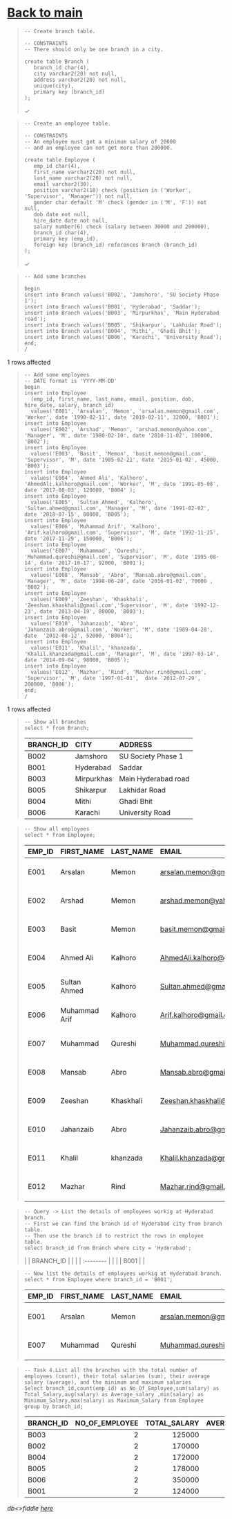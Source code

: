 # [Back to main](https://github.com/glaghari/database-assignement-2019)
<!-- -->
>     -- Create branch table.
>     
>     -- CONSTRAINTS
>     -- There should only be one branch in a city.
>     
>     create table Branch (
>        branch_id char(4),
>        city varchar2(20) not null,
>        address varchar2(20) not null,
>        unique(city),
>        primary key (branch_id)
>     );
> 
> ✓

<!-- -->
>     -- Create an employee table.
>     
>     -- CONSTRAINTS
>     -- An employee must get a minimum salary of 20000
>     -- and an employee can not get more than 200000.
>     
>     create table Employee (
>        emp_id char(4),
>        first_name varchar2(20) not null,
>        last_name varchar2(20) not null,
>        email varchar2(30),
>        position varchar2(10) check (position in ('Worker', 'Supervisor', 'Manager')) not null,
>        gender char default 'M' check (gender in ('M', 'F')) not null,
>        dob date not null,
>        hire_date date not null,
>        salary number(6) check (salary between 30000 and 200000),
>        branch_id char(4),
>        primary key (emp_id),
>        foreign key (branch_id) references Branch (branch_id)
>     );
> 
> ✓

<!-- -->
>     -- Add some branches
>     
>     begin
>     insert into Branch values('B002', 'Jamshoro', 'SU Society Phase 1');
>     insert into Branch values('B001', 'Hyderabad', 'Saddar');
>     insert into Branch values('B003', 'Mirpurkhas', 'Main Hyderabad road');
>     insert into Branch values('B005', 'Shikarpur', 'Lakhidar Road');
>     insert into Branch values('B004', 'Mithi', 'Ghadi Bhit');
>     insert into Branch values('B006', 'Karachi', 'University Road');
>     end;
>     /
> 
1 rows affected

<!-- -->
>     -- Add some employees
>     -- DATE format is 'YYYY-MM-DD'
>     begin
>     insert into Employee
>       (emp_id, first_name, last_name, email, position, dob, hire_date, salary, branch_id)
>       values('E001', 'Arsalan', 'Memon', 'arsalan.memon@gmail.com', 'Worker', date '1990-02-11', date '2019-02-11', 32000, 'B001');
>     insert into Employee
>       values('E002', 'Arshad', 'Memon', 'arshad.memon@yahoo.com', 'Manager', 'M', date '1980-02-10', date '2010-11-02', 100000, 'B002');
>     insert into Employee
>       values('E003', 'Basit', 'Memon', 'basit.memon@gmail.com', 'Supervisor', 'M', date '1985-02-21', date '2015-01-02', 45000, 'B003');
>     insert into Employee
>       values('E004', 'Ahmed Ali', 'Kalhoro', 'AhmedAli.kalhoro@gmail.com', 'Worker', 'M', date '1991-05-08', date '2017-08-03', 120000, 'B004' );
>     insert into Employee
>       values('E005', 'Sultan Ahmed', 'Kalhoro', 'Sultan.ahmed@gmail.com', 'Manager', 'M', date '1991-02-02', date '2018-07-15', 80000, 'B005');
>     insert into Employee
>       values('E006', 'Muhammad Arif', 'Kalhoro', 'Arif.kalhoro@gmail.com', 'Supervisor', 'M', date '1992-11-25', date '2017-11-29', 150000, 'B006');
>     insert into Employee
>       values('E007', 'Muhammad', 'Qureshi', 'Muhammad.qureshi@gmail.com', 'Supervisor', 'M', date '1995-08-14', date '2017-10-17', 92000, 'B001');
>     insert into Employee
>       values('E008', 'Mansab', 'Abro', 'Mansab.abro@gmail.com', 'Manager', 'M', date '1998-06-20', date '2016-01-02', 70000 , 'B002');
>     insert into Employee
>       values('E009', 'Zeeshan', 'Khaskhali', 'Zeeshan.khaskhali@gmail.com','Supervisor', 'M', date '1992-12-23', date '2013-04-19', 80000, 'B003');
>     insert into Employee
>       values('E010', 'Jahanzaib', 'Abro', 'Jahanzaib.abro@gmail.com', 'Worker', 'M', date '1989-04-28', date  '2012-08-12', 52000, 'B004');
>     insert into Employee
>       values('E011', 'Khalil', 'khanzada', 'Khalil.khanzada@gmail.com', 'Manager', 'M', date '1997-03-14', date '2014-09-04', 98000, 'B005');
>     insert into Employee
>       values('E012', 'Mazhar', 'Rind', 'Mazhar.rind@gmail.com', 'Supervisor', 'M', date '1997-01-01',  date '2012-07-29', 200000, 'B006');
>     end;
>     /
> 
1 rows affected

<!-- -->
>     -- Show all branches
>     select * from Branch;
> 
> | BRANCH_ID | CITY       | ADDRESS             |
> | :-------- | :--------- | :------------------ |
> | B002      | Jamshoro   | SU Society Phase 1  |
> | B001      | Hyderabad  | Saddar              |
> | B003      | Mirpurkhas | Main Hyderabad road |
> | B005      | Shikarpur  | Lakhidar Road       |
> | B004      | Mithi      | Ghadi Bhit          |
> | B006      | Karachi    | University Road     |

<!-- -->
>     -- Show all employees
>     select * from Employee;
> 
> | EMP_ID | FIRST_NAME    | LAST_NAME | EMAIL                       | POSITION   | GENDER | DOB       | HIRE_DATE | SALARY | BRANCH_ID |
> | :----- | :------------ | :-------- | :-------------------------- | :--------- | :----- | :-------- | :-------- | -----: | :-------- |
> | E001   | Arsalan       | Memon     | arsalan.memon@gmail.com     | Worker     | M      | 11-FEB-90 | 11-FEB-19 |  32000 | B001      |
> | E002   | Arshad        | Memon     | arshad.memon@yahoo.com      | Manager    | M      | 10-FEB-80 | 02-NOV-10 | 100000 | B002      |
> | E003   | Basit         | Memon     | basit.memon@gmail.com       | Supervisor | M      | 21-FEB-85 | 02-JAN-15 |  45000 | B003      |
> | E004   | Ahmed Ali     | Kalhoro   | AhmedAli.kalhoro@gmail.com  | Worker     | M      | 08-MAY-91 | 03-AUG-17 | 120000 | B004      |
> | E005   | Sultan Ahmed  | Kalhoro   | Sultan.ahmed@gmail.com      | Manager    | M      | 02-FEB-91 | 15-JUL-18 |  80000 | B005      |
> | E006   | Muhammad Arif | Kalhoro   | Arif.kalhoro@gmail.com      | Supervisor | M      | 25-NOV-92 | 29-NOV-17 | 150000 | B006      |
> | E007   | Muhammad      | Qureshi   | Muhammad.qureshi@gmail.com  | Supervisor | M      | 14-AUG-95 | 17-OCT-17 |  92000 | B001      |
> | E008   | Mansab        | Abro      | Mansab.abro@gmail.com       | Manager    | M      | 20-JUN-98 | 02-JAN-16 |  70000 | B002      |
> | E009   | Zeeshan       | Khaskhali | Zeeshan.khaskhali@gmail.com | Supervisor | M      | 23-DEC-92 | 19-APR-13 |  80000 | B003      |
> | E010   | Jahanzaib     | Abro      | Jahanzaib.abro@gmail.com    | Worker     | M      | 28-APR-89 | 12-AUG-12 |  52000 | B004      |
> | E011   | Khalil        | khanzada  | Khalil.khanzada@gmail.com   | Manager    | M      | 14-MAR-97 | 04-SEP-14 |  98000 | B005      |
> | E012   | Mazhar        | Rind      | Mazhar.rind@gmail.com       | Supervisor | M      | 01-JAN-97 | 29-JUL-12 | 200000 | B006      |

<!-- -->
>     -- Query -> List the details of employees workig at Hyderabad branch.
>     -- First we can find the branch id of Hyderabad city from branch table.
>     -- Then use the branch id to restrict the rows in employee table.
>     select branch_id from Branch where city = 'Hyderabad';
> 
> | | BRANCH_ID | |
> | | :-------- | |
> | | B001      | |

<!-- -->
>     -- Now list the details of employees workig at Hyderabad branch.
>     select * from Employee where branch_id = 'B001';
> 
> | EMP_ID | FIRST_NAME | LAST_NAME | EMAIL                      | POSITION   | GENDER | DOB       | HIRE_DATE | SALARY | BRANCH_ID |
> | :----- | :--------- | :-------- | :------------------------- | :--------- | :----- | :-------- | :-------- | -----: | :-------- |
> | E001   | Arsalan    | Memon     | arsalan.memon@gmail.com    | Worker     | M      | 11-FEB-90 | 11-FEB-19 |  32000 | B001      |
> | E007   | Muhammad   | Qureshi   | Muhammad.qureshi@gmail.com | Supervisor | M      | 14-AUG-95 | 17-OCT-17 |  92000 | B001      |

<!-- -->
>     -- Task 4.List all the branches with the total number of employees (count), their total salaries (sum), their average salary (average), and the minimum and maximum salaries
>     Select branch_id,count(emp_id) as No_Of_Employee,sum(salary) as Total_Salary,avg(salary) as Average_salary ,min(salary) as Minimum_Salary,max(salary) as Maximum_Salary from Employee
>     group by branch_id;
> 
> | BRANCH_ID | NO_OF_EMPLOYEE | TOTAL_SALARY | AVERAGE_SALARY | MINIMUM_SALARY | MAXIMUM_SALARY |
> | :-------- | -------------: | -----------: | -------------: | -------------: | -------------: |
> | B003      |              2 |       125000 |          62500 |          45000 |          80000 |
> | B002      |              2 |       170000 |          85000 |          70000 |         100000 |
> | B004      |              2 |       172000 |          86000 |          52000 |         120000 |
> | B005      |              2 |       178000 |          89000 |          80000 |          98000 |
> | B006      |              2 |       350000 |         175000 |         150000 |         200000 |
> | B001      |              2 |       124000 |          62000 |          32000 |          92000 |

*db<>fiddle [here](https://dbfiddle.uk/?rdbms=oracle_11.2&fiddle=fd02a1c3ec8ee32073f4cdc54e489bb4)*

